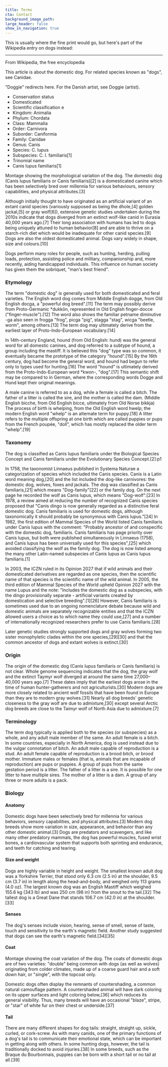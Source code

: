 ```yaml
---
title: Terms
cta: Contact
background_image_path:
large_header: false
show_in_navigation: true
---
```


This is usually where the fine print would go, but here's part of the Wikipedia entry on dogs instead:

---

From Wikipedia, the free encyclopedia

This article is about the domestic dog. For related species known as "dogs", see Canidae.

"Doggie" redirects here. For the Danish artist, see Doggie (artist).

* Conservation status
* Domesticated
* Scientific classification e
* Kingdom: Animalia
* Phylum: Chordata
* Class: Mammalia
* Order: Carnivora
* Suborder: Caniformia
* Family: Canidae
* Genus: Canis
* Species: C. lupus
* Subspecies: C. l. familiaris\[1\]
* Trinomial name
* Canis lupus familiaris\[1\]

Montage showing the morphological variation of the dog. The domestic dog (Canis lupus familiaris or Canis familiaris)\[2\] is a domesticated canine which has been selectively bred over millennia for various behaviours, sensory capabilities, and physical attributes.\[3\]

Although initially thought to have originated as an artificial variant of an extant canid species (variously supposed as being the dhole,\[4\] golden jackal,\[5\] or gray wolf\[6\]), extensive genetic studies undertaken during the 2010s indicate that dogs diverged from an extinct wolf-like canid in Eurasia 40,000 years ago.\[7\] Their long association with humans has led to dogs being uniquely attuned to human behavior\[8\] and are able to thrive on a starch-rich diet which would be inadequate for other canid species.\[9\] Dogs are also the oldest domesticated animal. Dogs vary widely in shape, size and colours.\[10\]

Dogs perform many roles for people, such as hunting, herding, pulling loads, protection, assisting police and military, companionship and, more recently, aiding handicapped individuals. This influence on human society has given them the sobriquet, "man's best friend".

### Etymology

The term "domestic dog" is generally used for both domesticated and feral varieties. The English word dog comes from Middle English dogge, from Old English docga, a "powerful dog breed".\[11\] The term may possibly derive from Proto-Germanic \*dukkōn, represented in Old English finger-docce ("finger-muscle").\[12\] The word also shows the familiar petname diminutive -ga also seen in frogga "frog", picga "pig", stagga "stag", wicga "beetle, worm", among others.\[13\] The term dog may ultimately derive from the earliest layer of Proto-Indo-European vocabulary.\[14\]

In 14th-century England, hound (from Old English: hund) was the general word for all domestic canines, and dog referred to a subtype of hound, a group including the mastiff. It is believed this "dog" type was so common, it eventually became the prototype of the category "hound".\[15\] By the 16th century, dog had become the general word, and hound had begun to refer only to types used for hunting.\[16\] The word "hound" is ultimately derived from the Proto-Indo-European word \*kwon-, "dog".\[17\] This semantic shift may be compared to in German, where the corresponding words Dogge and Hund kept their original meanings.

A male canine is referred to as a dog, while a female is called a bitch. The father of a litter is called the sire, and the mother is called the dam. (Middle English bicche, from Old English bicce, ultimately from Old Norse bikkja) The process of birth is whelping, from the Old English word hwelp; the modern English word "whelp" is an alternate term for puppy.\[18\] A litter refers to the multiple offspring at one birth which are called puppies or pups from the French poup&eacute;e, "doll", which has mostly replaced the older term "whelp".\[19\]

### Taxonomy

The dog is classified as Canis lupus familiaris under the Biological Species Concept and Canis familiaris under the Evolutionary Species Concept.\[2\]:p1

In 1758, the taxonomist Linnaeus published in Systema Naturae a categorization of species which included the Canis species. Canis is a Latin word meaning dog,\[20\] and the list included the dog-like carnivores: the domestic dog, wolves, foxes and jackals. The dog was classified as Canis familiaris,\[21\] which means "Dog-family"\[22\] or the family dog. On the next page he recorded the wolf as Canis lupus, which means "Dog-wolf".\[23\] In 1978, a review aimed at reducing the number of recognized Canis species proposed that "Canis dingo is now generally regarded as a distinctive feral domestic dog. Canis familiaris is used for domestic dogs, although taxonomically it should probably be synonymous with Canis lupus."\[24\] In 1982, the first edition of Mammal Species of the World listed Canis familiaris under Canis lupus with the comment: "Probably ancestor of and conspecific with the domestic dog, familiaris. Canis familiaris has page priority over Canis lupus, but both were published simultaneously in Linnaeus (1758), and Canis lupus has been universally used for this species",\[25\] which avoided classifying the wolf as the family dog. The dog is now listed among the many other Latin-named subspecies of Canis lupus as Canis lupus familiaris.\[1\]

In 2003, the ICZN ruled in its Opinion 2027 that if wild animals and their domesticated derivatives are regarded as one species, then the scientific name of that species is the scientific name of the wild animal. In 2005, the third edition of Mammal Species of the World upheld Opinion 2027 with the name Lupus and the note: "Includes the domestic dog as a subspecies, with the dingo provisionally separate - artificial variants created by domestication and selective breeding".\[1\]\[26\] However, Canis familiaris is sometimes used due to an ongoing nomenclature debate because wild and domestic animals are separately recognizable entities and that the ICZN allowed users a choice as to which name they could use,\[27\] and a number of internationally recognized researchers prefer to use Canis familiaris.\[28\]

Later genetic studies strongly supported dogs and gray wolves forming two sister monophyletic clades within the one species,\[29\]\[30\] and that the common ancestor of dogs and extant wolves is extinct.\[30\]

### Origin

The origin of the domestic dog (Canis lupus familiaris or Canis familiaris) is not clear. Whole genome sequencing indicates that the dog, the gray wolf and the extinct Taymyr wolf diverged at around the same time 27,000–40,000 years ago.\[7\] These dates imply that the earliest dogs arose in the time of human hunter-gatherers and not agriculturists.\[30\] Modern dogs are more closely related to ancient wolf fossils that have been found in Europe than they are to modern gray wolves.\[31\] Nearly all dog breeds' genetic closeness to the gray wolf are due to admixture,\[30\] except several Arctic dog breeds are close to the Taimyr wolf of North Asia due to admixture.\[7\]

### Terminology

The term dog typically is applied both to the species (or subspecies) as a whole, and any adult male member of the same. An adult female is a bitch. In some countries, especially in North America, dog is used instead due to the vulgar connotation of bitch. An adult male capable of reproduction is a stud. An adult female capable of reproduction is a brood bitch, or brood mother. Immature males or females (that is, animals that are incapable of reproduction) are pups or puppies. A group of pups from the same gestation period is a litter. The father of a litter is a sire. It is possible for one litter to have multiple sires. The mother of a litter is a dam. A group of any three or more adults is a pack.

### Biology

#### Anatomy

Domestic dogs have been selectively bred for millennia for various behaviors, sensory capabilities, and physical attributes.\[3\] Modern dog breeds show more variation in size, appearance, and behavior than any other domestic animal.\[3\] Dogs are predators and scavengers, and like many other predatory mammals, the dog has powerful muscles, fused wrist bones, a cardiovascular system that supports both sprinting and endurance, and teeth for catching and tearing.

#### Size and weight

Dogs are highly variable in height and weight. The smallest known adult dog was a Yorkshire Terrier, that stood only 6.3 cm (2.5 in) at the shoulder, 9.5 cm (3.7 in) in length along the head-and-body, and weighed only 113 grams (4.0 oz). The largest known dog was an English Mastiff which weighed 155.6 kg (343 lb) and was 250 cm (98 in) from the snout to the tail.\[32\] The tallest dog is a Great Dane that stands 106.7 cm (42.0 in) at the shoulder.\[33\]

#### Senses

The dog's senses include vision, hearing, sense of smell, sense of taste, touch and sensitivity to the earth's magnetic field. Another study suggested that dogs can see the earth's magnetic field.\[34\]\[35\]

#### Coat

Montage showing the coat variation of the dog. The coats of domestic dogs are of two varieties: "double" being common with dogs (as well as wolves) originating from colder climates, made up of a coarse guard hair and a soft down hair, or "single", with the topcoat only.

Domestic dogs often display the remnants of countershading, a common natural camouflage pattern. A countershaded animal will have dark coloring on its upper surfaces and light coloring below,\[36\] which reduces its general visibility. Thus, many breeds will have an occasional "blaze", stripe, or "star" of white fur on their chest or underside.\[37\]

#### Tail

There are many different shapes for dog tails: straight, straight up, sickle, curled, or cork-screw. As with many canids, one of the primary functions of a dog's tail is to communicate their emotional state, which can be important in getting along with others. In some hunting dogs, however, the tail is traditionally docked to avoid injuries.\[38\] In some breeds, such as the Braque du Bourbonnais, puppies can be born with a short tail or no tail at all.\[39\]